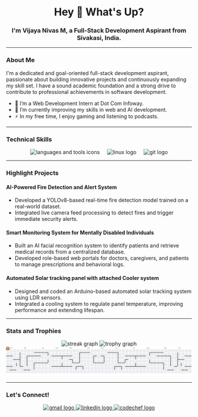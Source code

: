 <h1 align="center">Hey 👋 What's Up?</h1>
<h3 align="center">I'm Vijaya Nivas M, a Full-Stack Development Aspirant from Sivakasi, India.</h3>

---

### About Me

I'm a dedicated and goal-oriented full-stack development aspirant, passionate about building innovative projects and continuously expanding my skill set. I have a sound academic foundation and a strong drive to contribute to professional achievements in software development.

- 🔭 I’m a Web Development Intern at Dot Com Infoway.
- 🌱 I’m currently improving my skills in web and AI development.
- ⚡ In my free time, I enjoy gaming and listening to podcasts.

---

### Technical Skills

<div align="center">
  <img src="https://skillicons.dev/icons?i=java,py,html,css,js,nodejs,react,mysql,mongodb" height="60" alt="languages and tools icons" />
  <img width="12" />
  <img src="https://cdn.jsdelivr.net/gh/devicons/devicon/icons/linux/linux-original.svg" height="60" alt="linux logo"  />
  <img width="12" />
  <img src="https://cdn.jsdelivr.net/gh/devicons/devicon/icons/git/git-original.svg" height="60" alt="git logo"  />
</div>

---

### Highlight Projects

#### **AI-Powered Fire Detection and Alert System**
- Developed a YOLOv8-based real-time fire detection model trained on a real-world dataset.
- Integrated live camera feed processing to detect fires and trigger immediate security alerts.

#### **Smart Monitoring System for Mentally Disabled Individuals**
- Built an AI facial recognition system to identify patients and retrieve medical records from a centralized database.
- Developed role-based web portals for doctors, caregivers, and patients to manage prescriptions and behavioral logs.

#### **Automated Solar tracking panel with attached Cooler system**
- Designed and coded an Arduino-based automated solar tracking system using LDR sensors.
- Integrated a cooling system to regulate panel temperature, improving performance and extending lifespan.

---

### Stats and Trophies

<div align="center">
  <img src="https://streak-stats.demolab.com?user=vijayanivas-m&locale=en&mode=daily&theme=dracula&hide_border=false&border_radius=5&order=3" height="150" alt="streak graph"  />
  <img src="https://github-profile-trophy.vercel.app?username=vijayanivas-m&theme=dracula&column=-1&row=1&margin-w=8&margin-h=8&no-bg=false&no-frame=false&order=4" height="150" alt="trophy graph"  />
</div>

<div align="center">
  <picture>
    <source media="(prefers-color-scheme: dark)" srcset="https://raw.githubusercontent.com/vijayanivas-m/vijayanivas-m/output/pacman-contribution-graph-dark.svg">
    <source media="(prefers-color-scheme: light)" srcset="https://raw.githubusercontent.com/vijayanivas-m/vijayanivas-m/output/pacman-contribution-graph.svg">
    <img alt="pacman contribution graph" src="https://raw.githubusercontent.com/vijayanivas-m/vijayanivas-m/output/pacman-contribution-graph.svg">
  </picture>
</div>

---

### Let's Connect!

<div align="center">
  <a href="mailto:vijayanivassvks@gmail.com" target="_blank">
    <img src="https://img.shields.io/static/v1?message=Gmail&logo=gmail&label=&color=D14836&logoColor=white&labelColor=&style=for-the-badge" height="25" alt="gmail logo" />
  </a>
  <a href="https://www.linkedin.com/in/vijayanivas-m" target="_blank">
    <img src="https://img.shields.io/static/v1?message=LinkedIn&logo=linkedin&label=&color=0077B5&logoColor=white&labelColor=&style=for-the-badge" height="25" alt="linkedin logo" />
  </a>
  <a href="https://www.codechef.com/users/vijayanivas" target="_blank">
    <img src="https://img.shields.io/static/v1?message=CodeChef&logo=codechef&label=&color=5B2200&logoColor=white&labelColor=&style=for-the-badge" height="25" alt="codechef logo" />
  </a>
</div>
